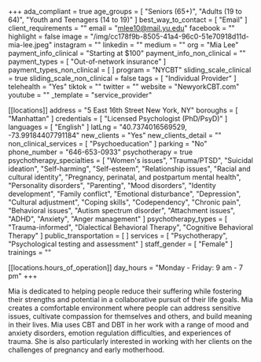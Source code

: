 +++
ada_compliant = true
age_groups = [
  "Seniors (65+)",
  "Adults (19 to 64)",
  "Youth and Teenagers (14 to 19)"
]
best_way_to_contact = [ "Email" ]
client_requirements = ""
email = "mlee10@mail.yu.edu"
facebook = ""
highlight = false
image = "/img/cc178f9b-8505-41a4-96c0-51e70918d11d-mia-lee.jpeg"
instagram = ""
linkedin = ""
medium = ""
org = "Mia Lee"
payment_info_clinical = "Starting at $100"
payment_info_non_clinical = ""
payment_types = [ "Out-of-network insurance" ]
payment_types_non_clinical = [ ]
program = "NYCBT"
sliding_scale_clinical = true
sliding_scale_non_clinical = false
tags = [ "Individual Provider" ]
telehealth = "Yes"
tiktok = ""
twitter = ""
website = "NewyorkCBT.com"
youtube = ""
_template = "service_provider"

[[locations]]
address = "5 East 16th Street New York, NY"
boroughs = [ "Manhattan" ]
credentials = [ "Licensed Psychologist (PhD/PsyD)" ]
languages = [ "English" ]
latLng = "40.7374016569529, -73.99184407791184"
new_clients = "Yes"
new_clients_detail = ""
non_clinical_services = [ "Psychoeducation" ]
parking = "No"
phone_number = "646-653-0933"
psychotherapy = true
psychotherapy_specialties = [
  "Women's issues",
  "Trauma/PTSD",
  "Suicidal ideation",
  "Self-harming",
  "Self-esteem",
  "Relationship issues",
  "Racial and cultural identity",
  "Pregnancy, perinatal, and postpartum mental health",
  "Personality disorders",
  "Parenting",
  "Mood disorders",
  "Identity development",
  "Family conflict",
  "Emotional disturbance",
  "Depression",
  "Cultural adjustment",
  "Coping skills",
  "Codependency",
  "Chronic pain",
  "Behavioral issues",
  "Autism spectrum disorder",
  "Attachment issues",
  "ADHD",
  "Anxiety",
  "Anger management"
]
psychotherapy_types = [
  "Trauma-informed",
  "Dialectical Behavioral Therapy",
  "Cognitive Behavioral Therapy"
]
public_transportation = [ ]
services = [ "Psychotherapy", "Psychological testing and assessment" ]
staff_gender = [ "Female" ]
trainings = ""

  [[locations.hours_of_operation]]
  day_hours = "Monday - Friday: 9 am - 7 pm"
+++

Mia is dedicated to helping people reduce their suffering while fostering their strengths and potential in a collaborative pursuit of their life goals. Mia creates a comfortable environment where people can address sensitive issues, cultivate compassion for themselves and others, and build meaning in their lives. Mia uses CBT and DBT in her work with a range of mood and anxiety disorders, emotion regulation difficulties, and experiences of trauma. She is also particularly interested in working with her clients on the challenges of pregnancy and early motherhood.
